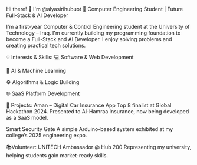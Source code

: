 Hi there! 👋 I'm @alyasirihubuot
🚀 Computer Engineering Student | Future Full-Stack & AI Developer

I'm a first-year Computer & Control Engineering student at the University of Technology – Iraq. I'm currently building my programming foundation to become a Full-Stack and AI Developer. I enjoy solving problems and creating practical tech solutions.

💡 Interests & Skills:
💻 Software & Web Development

🤖 AI & Machine Learning

⚙️ Algorithms & Logic Building

🌐 SaaS Platform Development

🌟 Projects:
Aman – Digital Car Insurance App
Top 8 finalist at Global Hackathon 2024. Presented to Al-Hamraa Insurance, now being developed as a SaaS model.

Smart Security Gate
A simple Arduino-based system exhibited at my college’s 2025 engineering expo.

📚Volunteer:
UNITECH Ambassador @ Hub 200
Representing my university, helping students gain market-ready skills.
